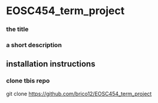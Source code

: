 # EOSC454_term_project

### the title

### a short description

## installation instructions
### clone tbis repo
git clone https://github.com/brico12/EOSC454_term_project
